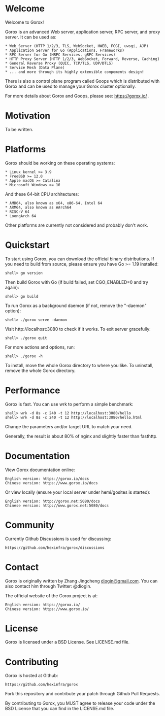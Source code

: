 Welcome
=======

  Welcome to Gorox!

  Gorox is an advanced Web server, application server, RPC server, and proxy
  server. It can be used as:

    * Web Server (HTTP 1/2/3, TLS, WebSocket, HWEB, FCGI, uwsgi, AJP)
    * Application Server for Go (Applications, Frameworks)
    * RPC Server for Go (HRPC Services, gRPC Services)
    * HTTP Proxy Server (HTTP 1/2/3, WebSocket, Forward, Reverse, Caching)
    * General Reverse Proxy (QUIC, TCP/TLS, UDP/DTLS)
    * Service Mesh (Data Plane)
    * ... and more through its highly extensible compoments design!

  There is also a control plane program called Goops which is distributed
  with Gorox and can be used to manage your Gorox cluster optionally.

  For more details about Gorox and Goops, please see: https://gorox.io/ .


Motivation
==========

  To be written.


Platforms
=========

  Gorox should be working on these operating systems:

    * Linux kernel >= 3.9
    * FreeBSD >= 12.0
    * Apple macOS >= Catalina
    * Microsoft Windows >= 10

  And these 64-bit CPU architectures:

    * AMD64, also known as x64, x86-64, Intel 64
    * ARM64, also known as AArch64
    * RISC-V 64
    * LoongArch 64

  Other platforms are currently not considered and probably don't work.


Quickstart
==========

  To start using Gorox, you can download the official binary distributions. If
  you need to build from source, please ensure you have Go >= 1.19 installed:

    shell> go version

  Then build Gorox with Go (if build failed, set CGO_ENABLED=0 and try again):

    shell> go build

  To run Gorox as a background daemon (if not, remove the "-daemon" option):

    shell> ./gorox serve -daemon

  Visit http://localhost:3080 to check if it works. To exit server gracefully:

    shell> ./gorox quit

  For more actions and options, run:

    shell> ./gorox -h

  To install, move the whole Gorox directory to where you like. To uninstall,
  remove the whole Gorox directory.


Performance
===========

  Gorox is fast. You can use wrk to perform a simple benchmark:

    shell> wrk -d 8s -c 240 -t 12 http://localhost:3080/hello
    shell> wrk -d 8s -c 240 -t 12 http://localhost:3080/hello.html

  Change the parameters and/or target URL to match your need.

  Generally, the result is about 80% of nginx and slightly faster than fasthttp.


Documentation
=============

  View Gorox documentation online:

    English version: https://gorox.io/docs
    Chinese version: https://www.gorox.io/docs

  Or view locally (ensure your local server under hemi/gosites is started):

    English version: http://gorox.net:5080/docs
    Chinese version: http://www.gorox.net:5080/docs


Community
=========

  Currently Github Discussions is used for discussing:

    https://github.com/hexinfra/gorox/discussions


Contact
=======

  Gorox is originally written by Zhang Jingcheng <diogin@gmail.com>.
  You can also contact him through Twitter: @diogin.

  The official website of the Gorox project is at:

    English version: https://gorox.io/
    Chinese version: https://www.gorox.io/


License
=======

  Gorox is licensed under a BSD License. See LICENSE.md file.


Contributing
============

  Gorox is hosted at Github:

    https://github.com/hexinfra/gorox

  Fork this repository and contribute your patch through Github Pull Requests.

  By contributing to Gorox, you MUST agree to release your code under the BSD
  License that you can find in the LICENSE.md file.

